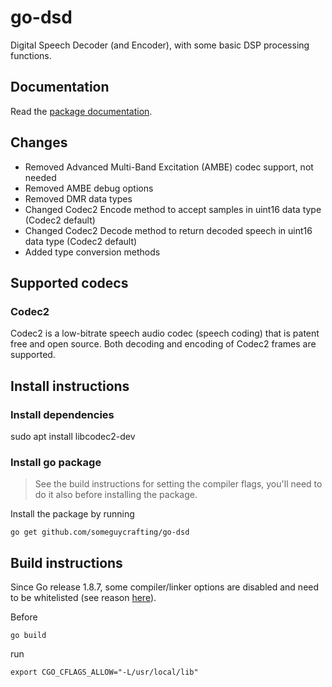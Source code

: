 # go-dsd

Digital Speech Decoder (and Encoder), with some basic DSP processing functions.

## Documentation

Read the [package documentation](https://godoc.org/github.com/pd0mz/go-dsd).


## Changes

* Removed Advanced Multi-Band Excitation (AMBE) codec support, not needed
* Removed AMBE debug options
* Removed DMR data types
* Changed Codec2 Encode method to accept samples in uint16 data type (Codec2 default)
* Changed Codec2 Decode method to return decoded speech in uint16 data type (Codec2 default)
* Added type conversion methods

## Supported codecs

### Codec2

Codec2 is a low-bitrate speech audio codec (speech coding) that is patent free
and open source. Both decoding and encoding of Codec2 frames are supported.


## Install instructions


### Install dependencies
sudo apt install libcodec2-dev

### Install go package

> See the build instructions for setting the compiler flags, you'll need
> to do it also before installing the package.

Install the package by running

```
go get github.com/someguycrafting/go-dsd
```

## Build instructions
Since Go release 1.8.7, some compiler/linker options are disabled and need to be whitelisted (see reason [here](https://github.com/golang/go/wiki/InvalidFlag)).

Before
```
go build
```
run
```
export CGO_CFLAGS_ALLOW="-L/usr/local/lib"
```
